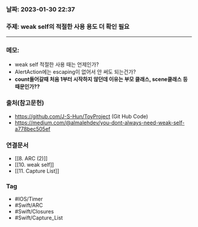 ### 날짜: 2023-01-30 22:37

### 주제:  weak self의 적절한 사용 용도 더 확인 필요
---
### 메모: 
- weak self 적절한 사용 때는 언제인가? 
- AlertAction에는 escaping이 없어서 안 써도 되는건가?
- **count들어갈때 처음 1부터 시작하지 않던데 이유는 부모 클래스, scene클래스 등 때문인가??**

### 출처(참고문헌) 
- https://github.com/J-S-Hun/ToyProject (Git Hub Code)
- https://medium.com/@almalehdev/you-dont-always-need-weak-self-a778bec505ef

### 연결문서 
- [[8. ARC (2)]]
- [[10. weak self]]
- [[11. Capture List]]

### Tag
- #IOS/Timer
- #Swift/ARC 
- #Swift/Closures 
- #Swift/Capture_List 